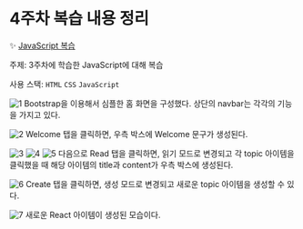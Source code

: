 # 4주차 복습 내용 정리

✨ [JavaScript 복습](http://kminzy.kdt-gitlab.elice.io/js-review1/)

주제: 3주차에 학습한 JavaScript에 대해 복습

사용 스택: `HTML` `CSS` `JavaScript`

![1](https://img1.daumcdn.net/thumb/R1280x0/?scode=mtistory2&fname=https%3A%2F%2Fblog.kakaocdn.net%2Fdn%2FcQId0k%2FbtrsysO4QGS%2FBucNBQFajPBeoRKIRRjoe1%2Fimg.png)
Bootstrap을 이용해서 심플한 홈 화면을 구성했다.
상단의 navbar는 각각의 기능을 가지고 있다.
<br>

![2](https://img1.daumcdn.net/thumb/R1280x0/?scode=mtistory2&fname=https%3A%2F%2Fblog.kakaocdn.net%2Fdn%2FTYdDg%2FbtrsxEvqMWH%2FvqypdhKaX96ebsqW8EY1eK%2Fimg.png)
Welcome 탭을 클릭하면, 우측 박스에 Welcome 문구가 생성된다.
<br>

![3](https://img1.daumcdn.net/thumb/R1280x0/?scode=mtistory2&fname=https%3A%2F%2Fblog.kakaocdn.net%2Fdn%2F2lNwR%2FbtrswVqUXti%2Fl8SI8Xq8rkO34f2ZFFORIk%2Fimg.png)
![4](https://img1.daumcdn.net/thumb/R1280x0/?scode=mtistory2&fname=https%3A%2F%2Fblog.kakaocdn.net%2Fdn%2FbNXj3f%2Fbtrsxgavwqt%2Fy5xkjBWphFTneXpsWBtJzK%2Fimg.png)
![5](https://img1.daumcdn.net/thumb/R1280x0/?scode=mtistory2&fname=https%3A%2F%2Fblog.kakaocdn.net%2Fdn%2Fbg0nQe%2FbtrszmA5HrP%2FC24JVr6kyM0PWXIFkTOzH0%2Fimg.png)
다음으로 Read 탭을 클릭하면, 읽기 모드로 변경되고 각 topic 아이템을 클릭했을 때 해당 아이템의 title과 content가 우측 박스에 생성된다.
<br>

![6](https://img1.daumcdn.net/thumb/R1280x0/?scode=mtistory2&fname=https%3A%2F%2Fblog.kakaocdn.net%2Fdn%2FYZyVK%2FbtrsrUftvW2%2Few2x6Xj5iKr2DtaI7wLQfK%2Fimg.png)
Create 탭을 클릭하면, 생성 모드로 변경되고 새로운 topic 아이템을 생성할 수 있다.
<br>

![7](https://img1.daumcdn.net/thumb/R1280x0/?scode=mtistory2&fname=https%3A%2F%2Fblog.kakaocdn.net%2Fdn%2Fdq4ivB%2FbtrswVqUXt7%2FTsCdgiWRSFQg905h7qNNB0%2Fimg.png)
새로운 React 아이템이 생성된 모습이다.